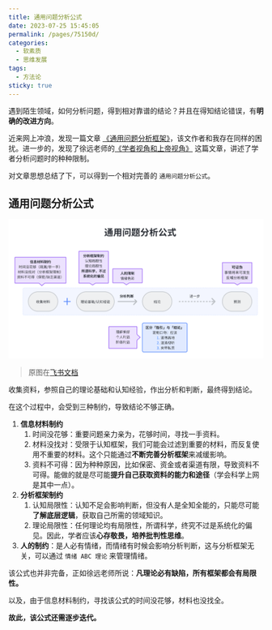 ```yaml
---
title: 通用问题分析公式
date: 2023-07-25 15:45:05
permalink: /pages/75150d/
categories: 
  - 软素质
  - 思维发展
tags: 
  - 方法论
sticky: true
---
```


遇到陌生领域，如何分析问题，得到相对靠谱的结论？并且在得知结论错误，有**明确的改进方向**。

近来网上冲浪，发现一篇文章 [《通用问题分析框架》](https://wudashan.com/2021/06/26/problem-analysis-frame/)，该文作者和我存在同样的困扰。进一步的，发现了徐远老师的[《学者视角和上帝视角》](https://xuyuan.blog.caixin.com/archives/247238) 这篇文章，讲述了学者分析问题时的种种限制。

对文章思想总结了下，可以得到一个相对完善的 `通用问题分析公式`。

<!-- more -->

## 通用问题分析公式

![Alt text](../../@assets/img/image-22.png)

> 原图在[飞书文档](https://itoutiao.feishu.cn/docx/P3XfdJeYdo3M7yx04CkcP40QnIF)

收集资料，参照自己的理论基础和认知经验，作出分析和判断，最终得到结论。

在这个过程中，会受到三种制约，导致结论不够正确。
1. **信息材料制约**
   1. 时间没花够：重要问题亲力亲为，花够时间，寻找一手资料。
   2. 材料没找对：受限于认知框架，我们可能会过滤到重要的材料，而反复使用不重要的材料。这个只能通过**不断完善分析框架**来减缓影响。
   3. 资料不可得：因为种种原因，比如保密、资金或者渠道有限，导致资料不可得。能做的就是尽可能**提升自己获取资料的能力和途径**（学会科学上网是其中一点）。
2. **分析框架制约**
   1. 认知局限性：认知不足会影响判断，但没有人是全知全能的，只能尽可能**了解底层逻辑**，获取自己所需的领域知识。
   2. 理论局限性：任何理论均有局限性，所谓科学，终究不过是系统化的偏见。因此，学者应该**心存敬畏，培养批判性思维**。
3. **人的制约**：是人必有情绪，而情绪有时候会影响分析判断，这与分析框架无关，可以通过 `情绪 ABC 理论` 来管理情绪。

该公式也并非完备，正如徐远老师所说：**凡理论必有缺陷，所有框架都会有局限性。**

以及，由于信息材料制约，寻找该公式的时间没花够，材料也没找全。

**故此，该公式还需逐步迭代。**